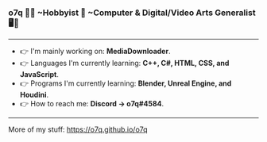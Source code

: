 ### <b>o7q</b> 👋🙂 ~Hobbyist 🧀 ~Computer & Digital/Video Arts Generalist 🖥️🎥
---
- 👉 I'm mainly working on: <b>MediaDownloader</b>.
- 👉 Languages I'm currently learning: <b>C++, C#, HTML, CSS, and JavaScript</b>.
- 👉 Programs I'm currently learning: <b>Blender, Unreal Engine, and Houdini</b>.
- 👉 How to reach me: <b>Discord -> o7q#4584</b>.
---
More of my stuff: https://o7q.github.io/o7q